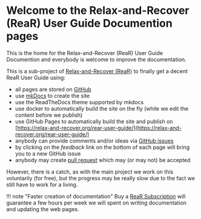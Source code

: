 # Welcome to the Relax-and-Recover (ReaR) User Guide Documention pages

This is the home for the Relax-and-Recover (ReaR) User Guide Documention and everybody is welcome to improve the documentation.

This is a sub-project of [Relax-and-Recover (ReaR)](http://relax-and-recover.org/) to finally get a decent ReaR User Guide using:

- all pages are stored on [GitHub](https://github.com/rear/rear-user-guide)
- use [mkDocs](https://www.mkdocs.org/) to create the site
- use the ReadTheDocs theme supported by mkdocs
- use docker to automatically build the site on the fly (while we edit the content before we publish)
- use GitHub Pages to automatically build the site and publish on [https://relax-and-recover.org/rear-user-guide/](https://relax-and-recover.org/rear-user-guide/)
- anybody can provide comments and/or ideas via [GitHub issues](https://github.com/rear/rear-user-guide/issues)
- by clicking on the *feedback* link on the bottom of each page will bring you to a new GitHub issue
- anybody may create [pull request](https://github.com/rear/rear-user-guide/pulls) which may (or may not) be accepted

However, there is a catch, as with the main project we work on this voluntarily (for free), but the progress may be really slow due to the fact we still have to work for a living.

!!! note "Faster creation of documentation"
    Buy a [ReaR Subscription](https://www.it3.be/projects/rear-user-guide/) will guarantee a few hours per week we will spent on writing documentation and updating the web pages.
